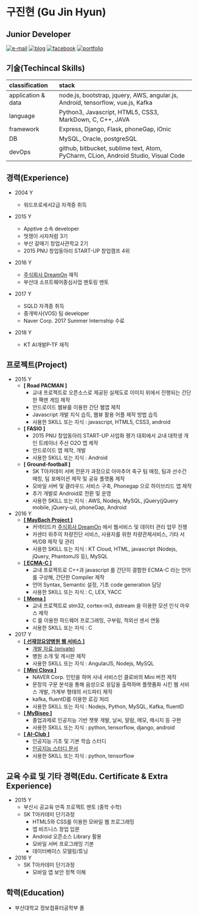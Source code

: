 # 구진현 \(Gu Jin Hyun\)

## Junior Developer

[![e-mail](https://img.shields.io/badge/e--mail-lazyeffect1@gmail.com-orange.svg)](mailto:lazyeffect1@gmail.com) [![blog](https://img.shields.io/badge/blog-https://koocci.github.io/-yellowgreen.svg)](https://koocci.github.io/) [![facebook](https://img.shields.io/badge/facebook-FB-blue.svg)](https://www.facebook.com/gu.jinhyun) [![portfolio](https://img.shields.io/badge/portfolio-https://github.com/koocci/Portfolio/-red.svg)](https://github.com/koocci/Portfolio/)

## 기술\(Techincal Skills\)

| classification | stack |
| :--- | :--- |
| application & data | node.js, bootstrap, jquery, AWS, angular.js, Android, tensorflow, vue.js, Kafka |
| language | Python3, Javascript, HTML5, CSS3, MarkDown, C, C++, JAVA |
| framework | Express, Django, Flask, phoneGap, iOnic |
| DB | MySQL, Oracle, postgreSQL |
| devOps | github, bitbucket, sublime text, Atom, PyCharm, CLion, Android Studio, Visual Code |

## 경력\(Experience\)

* 2004 Y
  * 워드프로세서2급 자격증 취득
* 2015 Y
  * Apptive 소속 developer
  * 멋쟁이 사자처럼 3기
  * 부산 갈매기 창업사관학교 2기
  * 2015 PNU 창업동아리 START-UP 창업캠프 4위
* 2016 Y
  * [주식회사 DreamOn](http://www.smartcar.or.kr/) 재직
  * 부산대 소프트웨어중심사업 멘토링 멘토
* 2017 Y

  * SQLD 자격증 취득
  * 중개박사\(VOS\) 팀 developer
  * Naver Corp. 2017 Summer Internship 수료

* 2018 Y
  * KT AI개발P-TF 재직

## 프로젝트\(Project\)

* 2015 Y
  * **\[ Road PACMAN \]**
    * 교내 프로젝트로 오픈소스로 제공된 실제도로 이미지 위에서 진행되는 간단한 팩맨 게임 제작
    * 안드로이드 웹뷰를 이용한 간단 웹앱 제작
    * Javascript 개발 지식 습득, 웹뷰 활용 어플 제작 방법 습득
    * 사용한 SKILL 또는 지식 : javascript, HTML5, CSS3, android
  * **\[ FASIO \]**
    * 2015 PNU 창업동아리 START-UP 사업화 평가 대회에서 교내 대학생 개인 트레이너 주선 O2O 앱 제작
    * 안드로이드 앱 제작, 개발
    * 사용한 SKILL 또는 지식 : Android
  * **\[ Ground-football \]**
    * SK T아카데미 서버 전문가 과정으로 아마추어 축구 팀 매칭, 팀과 선수간 매칭, 팀 포메이션 제작 및 공유 플랫폼 제작
    * 모바일 서버 및 클라우드 서비스 구축, Phonegap 으로 하이브리드 앱 제작
    * 추가 개발로 Android로 전환 및 운영
    * 사용한 SKILL 또는 지식 : AWS, Nodejs, MySQL, jQuery\(jQuery mobile, jQuery-ui\), phoneGap, Android
* 2016 Y
  * [**\[ MayBach Project \]**](https://github.com/koocci/MaybachProject)
    * 커넥티드카 [주식회사 DreamOn](http://www.smartcar.or.kr/) 에서 웹서비스 및 데이터 관리 업무 진행
    * 카센터 위주의 차량진단 서비스, 사용자를 위한 차량관제서비스, 기타 서버/DB 제작 및 관리
    * 사용한 SKILL 또는 지식 : KT Cloud, HTML, javascript \(Nodejs, jQuery, PhantomJS 등\), MySQL
  * [**\[ ECMA-C \]**](https://github.com/seunggu/ECMA-C-Compiler)
    * 교내 프로젝트로 C++과 javascript 를 간단히 결합한 ECMA-C 라는 언어를 구상해, 간단한 Compiler 제작
    * 언어 Syntax, Semantic 설정, 기초 code generation 담당
    * 사용한 SKILL 또는 지식 : C, LEX, YACC
  * [**\[ Moma \]**](https://github.com/0x1306e6d/moma)
    * 교내 프로젝트로 stm32, cortex-m3, dstream 을 이용한 모션 인식 마우스 제작
    * C 를 이용한 하드웨어 프로그래밍, 구부림, 적외선 센서 연동
    * 사용한 SKILL 또는 지식 : C
* 2017 Y
  * [**\[ 선재암요양병원 웹 서비스 \]**](http://jayson1.cafe24app.com/)
    * [개발 자료 \(private\)](https://github.com/koocci/onepageWeb)
    * 병원 소개 및 게시판 제작
    * 사용한 SKILL 또는 지식 : AngularJS, Nodejs, MySQL
  * [**\[ Mini Clova \]**](https://github.com/koocci/miniClova)
    * NAVER Corp. 인턴을 하며 사내 서비스인 클로바의 Mini 버전 제작
    * 문장의 구문 분석을 통해 음성으로 응답을 출력하며 플랫폼화 시킨 웹 서비스 개발, 가계부 형태의 서드파티 제작
    * kafka, fluentD를 이용한 로깅 처리
    * 사용한 SKILL 또는 지식 : Nodejs, Python, MySQL, Kafka, fluentD
  * [**\[ MyBiseo \]**](https://github.com/koocci/mybiseo)
    * 졸업과제로 인공지능 기반 챗봇 개발, 날씨, 알람, 메모, 메시지 등 구현
    * 사용한 SKILL 또는 지식 : python, tensorflow, django, android
  * [**\[ AI-Club \]**](http://aiclub.kr/)
    * 인공지능 기초 및 기본 학습 스터디
    * [인공지능 스터디 문서](https://www.gitbook.com/book/koocci/aiclub-d/details)
    * 사용한 SKILL 또는 지식 : python, tensorflow

## 교육 수료 및 기타 경력\(Edu. Certificate & Extra Experience\)

* 2015 Y
  * 부산시 공교육 만족 프로젝트 멘토 \(중학 수학\)
  * SK T아카데미 단기과정
    * HTML5와 CSS를 이용한 모바일 웹 프로그래밍
    * 앱 비즈니스 창업 입문
    * Android 오픈소스 Library 활용
    * 모바일 서버 프로그래밍 기본
    * 데이터베이스 모델링/튜닝
* 2016 Y
  * SK T아카데미 단기과정
    * 모바일 앱 보안 정책 이해

## 학력\(Education\)

* 부산대학교 정보컴퓨터공학부 졸

